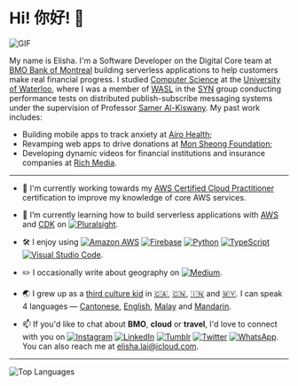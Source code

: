 # Hi! 你好! 👋

![GIF](https://media.tenor.com/HEzOai8s35sAAAAC/baby-yoda-hi.gif)

My name is Elisha. I'm a Software Developer on the Digital Core team at [BMO Bank of Montreal](https://www.bmo.com/main/about-bmo/) building serverless applications to help customers make real financial progress. I studied [Computer Science](https://cs.uwaterloo.ca/future-undergraduate-students/undergraduate-programs-and-courses/computer-science) at the [University of Waterloo](https://uwaterloo.ca/about/), where I was a member of [WASL](https://wasl.uwaterloo.ca/) in the [SYN](https://syn.uwaterloo.ca/) group conducting performance tests on distributed publish-subscribe messaging systems under the supervision of Professor [Samer Al-Kiswany](https://cs.uwaterloo.ca/~alkiswan/). My past work includes:

- Building mobile apps to track anxiety at [Airo Health](https://www.linkedin.com/company/airo-health/about/);
- Revamping web apps to drive donations at [Mon Sheong Foundation](https://www.monsheong.org/about-us/);
- Developing dynamic videos for financial institutions and insurance companies at [Rich Media](https://www.richmedia.com/).

---

- 🔭 I'm currently working towards my [AWS Certified Cloud Practitioner](https://aws.amazon.com/certification/certified-cloud-practitioner/) certification to improve my knowledge of core AWS services.

- 🌱 I’m currently learning how to build serverless applications with [AWS](https://aws.amazon.com/what-is-aws/) and [CDK](https://docs.aws.amazon.com/cdk/v2/guide/home.html) on [![Pluralsight](https://img.shields.io/badge/Pluralsight-F15B2A?style=for-the-badge&logo=Pluralsight&logoColor=white)](https://app.pluralsight.com/profile/elishalai).

- 🛠 I enjoy using [![Amazon AWS](https://img.shields.io/badge/Amazon_AWS-FF9900?style=for-the-badge&logo=amazonaws&logoColor=white)](https://aws.amazon.com/what-is-aws/) [![Firebase](https://img.shields.io/badge/Firebase-039BE5?style=for-the-badge&logo=Firebase&logoColor=white)](https://firebase.google.com/) [![Python](https://img.shields.io/badge/Python-14354C?style=for-the-badge&logo=python&logoColor=white)](https://www.python.org/about/) [![TypeScript](https://img.shields.io/badge/TypeScript-007ACC?style=for-the-badge&logo=typescript&logoColor=white)](https://www.typescriptlang.org/docs/handbook/typescript-from-scratch.html) [![Visual Studio Code](https://img.shields.io/badge/Visual_Studio_Code-0078D4?style=for-the-badge&logo=visual%20studio%20code&logoColor=white)](https://code.visualstudio.com/docs).

- ✏️ I occasionally write about geography on [![Medium](https://img.shields.io/badge/Medium-12100E?style=for-the-badge&logo=medium&logoColor=white)](https://medium.com/@elailai94).

- 🌏 I grew up as a [third culture kid](https://en.wikipedia.org/wiki/Third_culture_kid) in [🇨🇦](https://en.wikipedia.org/wiki/Canada), [🇨🇳](https://en.wikipedia.org/wiki/China), [🇮🇳](https://en.wikipedia.org/wiki/India) and [🇲🇾](https://en.wikipedia.org/wiki/Malaysia). I can speak 4 languages — [Cantonese](https://en.wikipedia.org/wiki/Cantonese), [English](https://en.wikipedia.org/wiki/British_English), [Malay](https://en.wikipedia.org/wiki/Malay_language) and [Mandarin](https://en.wikipedia.org/wiki/Mandarin_Chinese).

- 📫 If you'd like to chat about **BMO**, **cloud** or **travel**, I'd love to connect with you on [![Instagram](https://img.shields.io/badge/Instagram-E4405F?style=for-the-badge&logo=instagram&logoColor=white)](https://www.instagram.com/elailai94/)
[![LinkedIn](https://img.shields.io/badge/LinkedIn-0077B5?style=for-the-badge&logo=linkedin&logoColor=white)](https://www.linkedin.com/in/elishalai/) [![Tumblr](https://img.shields.io/badge/Tumblr-%2336465D.svg?&style=for-the-badge&logo=Tumblr&logoColor=white)](https://www.tumblr.com/elailai94) [![Twitter](	https://img.shields.io/badge/Twitter-1DA1F2?style=for-the-badge&logo=twitter&logoColor=white)](https://twitter.com/elailai94) [![WhatsApp](https://img.shields.io/badge/WhatsApp-25D366?style=for-the-badge&logo=whatsapp&logoColor=white)](https://wa.me/15195723869). You can also reach me at [elisha.lai@icloud.com](mailto:elisha.lai@icloud.com?subject=Hello!).

---

![Top Languages](https://github-readme-stats.vercel.app/api/top-langs/?hide_title=true&langs_count=10&layout=compact&username=elailai94)
